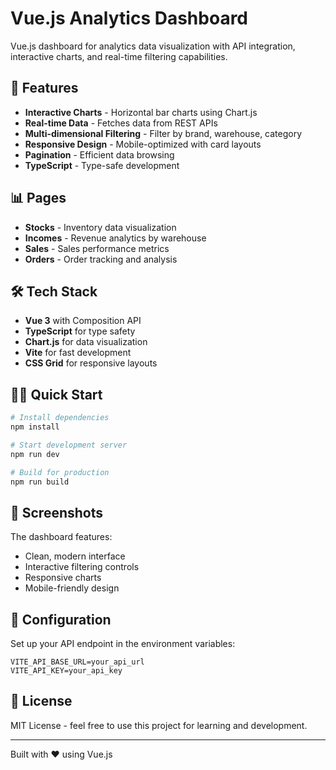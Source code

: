 # Vue.js Analytics Dashboard

Vue.js dashboard for analytics data visualization with API integration, interactive charts, and real-time filtering capabilities.

## 🚀 Features

- **Interactive Charts** - Horizontal bar charts using Chart.js
- **Real-time Data** - Fetches data from REST APIs
- **Multi-dimensional Filtering** - Filter by brand, warehouse, category
- **Responsive Design** - Mobile-optimized with card layouts
- **Pagination** - Efficient data browsing
- **TypeScript** - Type-safe development

## 📊 Pages

- **Stocks** - Inventory data visualization
- **Incomes** - Revenue analytics by warehouse
- **Sales** - Sales performance metrics
- **Orders** - Order tracking and analysis

## 🛠️ Tech Stack

- **Vue 3** with Composition API
- **TypeScript** for type safety
- **Chart.js** for data visualization
- **Vite** for fast development
- **CSS Grid** for responsive layouts

## 🏃‍♂️ Quick Start

```bash
# Install dependencies
npm install

# Start development server
npm run dev

# Build for production
npm run build
```

## 📱 Screenshots

The dashboard features:
- Clean, modern interface
- Interactive filtering controls
- Responsive charts
- Mobile-friendly design

## 🔧 Configuration

Set up your API endpoint in the environment variables:

```env
VITE_API_BASE_URL=your_api_url
VITE_API_KEY=your_api_key
```

## 📄 License

MIT License - feel free to use this project for learning and development.

---

Built with ❤️ using Vue.js
